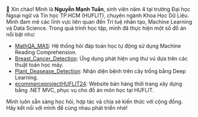 👋 Xin chào! Mình là **Nguyễn Mạnh Tuấn**, sinh viên năm 4 tại trường Đại học Ngoại ngữ và Tin học TP.HCM (HUFLIT), chuyên ngành Khoa Học Dữ Liệu.
Mình đam mê các lĩnh vực liên quan đến Trí tuệ nhân tạo, Machine Learning và Data Science. Trong quá trình học tập, mình đã thực hiện một số đồ án nổi bật như:

- [MathQA_MAS](https://github.com/nguyenmanhtuan2004/MathQA_MAS): Hệ thống hỏi đáp toán học tự động sử dụng Machine Reading Comprehension.
- [Breast_Cancer_Detection](https://github.com/nguyenmanhtuan2004/Breast_Cancer_Detection): Ứng dụng phát hiện ung thư vú dựa trên các thuật toán học máy.
- [Plant_Deasease_Detection](https://github.com/nguyenmanhtuan2004/Plant_Deasease_Detection): Nhận diện bệnh trên cây trồng bằng Deep Learning.
- [ecommerceprojectHUFLIT24](https://github.com/nguyenmanhtuan2004/ecommerceprojectHUFLIT24): Website bán hàng thời trang xây dựng bằng .NET MVC, phục vụ cho đồ án môn học tại HUFLIT.

Mình luôn sẵn sàng học hỏi, hợp tác và chia sẻ kiến thức với cộng đồng. Hãy kết nối với mình để cùng nhau phát triển nhé!